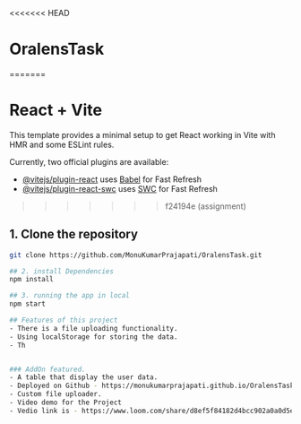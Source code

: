 <<<<<<< HEAD
# OralensTask
=======
# React + Vite

This template provides a minimal setup to get React working in Vite with HMR and some ESLint rules.

Currently, two official plugins are available:

- [@vitejs/plugin-react](https://github.com/vitejs/vite-plugin-react/blob/main/packages/plugin-react/README.md) uses [Babel](https://babeljs.io/) for Fast Refresh
- [@vitejs/plugin-react-swc](https://github.com/vitejs/vite-plugin-react-swc) uses [SWC](https://swc.rs/) for Fast Refresh
>>>>>>> f24194e (assignment)

## 1. Clone the repository
```bash
git clone https://github.com/MonuKumarPrajapati/OralensTask.git

## 2. install Dependencies
npm install

## 3. running the app in local
npm start

## Features of this project
- There is a file uploading functionality.
- Using localStorage for storing the data.
- Th


### AddOn featured.
- A table that display the user data. 
- Deployed on Github - https://monukumarprajapati.github.io/OralensTask/
- Custom file uploader.
- Video demo for the Project 
- Vedio link is - https://www.loom.com/share/d8ef5f84182d4bcc902a0a0d5ed38a45?sid=566cae78-978d-44fe-9145-1953ae273c19





